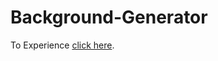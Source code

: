 # Background-Generator
To Experience [click here](https://sidarth999.github.io/background-generator/).
